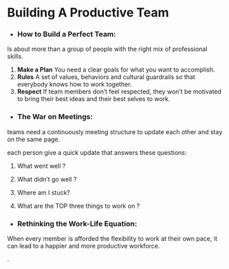 # Building A Productive Team


* ### How to Build a Perfect Team:

Is about more than a group of people with the right mix of professional skills.
1. **Make a Plan**
You need a clear goals for what you want to accomplish.
2. **Rules**
A set of values, behaviors and cultural guardrails so that everybody knows how to work together.
3. **Respect**
If team members don’t feel respected, they won’t be motivated to bring their best ideas and their best selves to work.

* ### The War on Meetings:
teams need a continuously meeting structure to update each other and stay on the same page.

 each person give a quick update that answers these questions:

1. What went well ?

2. What didn’t go well ?

3. Where am I stuck?

4. What are the TOP three things to work on ?



* ### Rethinking the Work-Life Equation: 
When every member is afforded the flexibility to work at their own pace, it can lead to a happier and more productive workforce.

.

